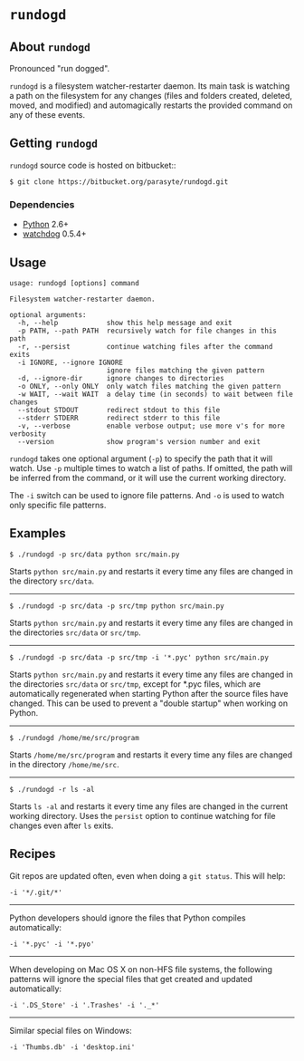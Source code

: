 # `rundogd`

## About `rundogd`

Pronounced "run dogged".

`rundogd` is a filesystem watcher-restarter daemon. Its main task is watching a path on the filesystem for any changes (files and folders created, deleted, moved, and modified) and automagically restarts the provided command on any of these events.

## Getting `rundogd`

`rundogd` source code is hosted on bitbucket::

    $ git clone https://bitbucket.org/parasyte/rundogd.git

### Dependencies

* [Python](http://www.python.org/) 2.6+
* [watchdog](http://pypi.python.org/pypi/watchdog) 0.5.4+

## Usage

    usage: rundogd [options] command

    Filesystem watcher-restarter daemon.

    optional arguments:
      -h, --help            show this help message and exit
      -p PATH, --path PATH  recursively watch for file changes in this path
      -r, --persist         continue watching files after the command exits
      -i IGNORE, --ignore IGNORE
                            ignore files matching the given pattern
      -d, --ignore-dir      ignore changes to directories
      -o ONLY, --only ONLY  only watch files matching the given pattern
      -w WAIT, --wait WAIT  a delay time (in seconds) to wait between file changes
      --stdout STDOUT       redirect stdout to this file
      --stderr STDERR       redirect stderr to this file
      -v, --verbose         enable verbose output; use more v's for more verbosity
      --version             show program's version number and exit

`rundogd` takes one optional argument (`-p`) to specify the path that it will watch. Use `-p` multiple times to watch a list of paths. If omitted, the path will be inferred from the command, or it will use the current working directory.

The `-i` switch can be used to ignore file patterns. And `-o` is used to watch only specific file patterns.

## Examples

    $ ./rundogd -p src/data python src/main.py

Starts `python src/main.py` and restarts it every time any files are changed in the directory `src/data`.

----

    $ ./rundogd -p src/data -p src/tmp python src/main.py

Starts `python src/main.py` and restarts it every time any files are changed in the directories `src/data` or `src/tmp`.

----

    $ ./rundogd -p src/data -p src/tmp -i '*.pyc' python src/main.py

Starts `python src/main.py` and restarts it every time any files are changed in the directories `src/data` or `src/tmp`, except for \*.pyc files, which are automatically regenerated when starting Python after the source files have changed. This can be used to prevent a "double startup" when working on Python.

----

    $ ./rundogd /home/me/src/program

Starts `/home/me/src/program` and restarts it every time any files are changed in the directory `/home/me/src`.

----

    $ ./rundogd -r ls -al

Starts ``ls -al`` and restarts it every time any files are changed in the
current working directory. Uses the ``persist`` option to continue watching for
file changes even after ``ls`` exits.

## Recipes

Git repos are updated often, even when doing a `git status`. This will help:

    -i '*/.git/*'

----

Python developers should ignore the files that Python compiles automatically:

    -i '*.pyc' -i '*.pyo'

----

When developing on Mac OS X on non-HFS file systems, the following patterns will ignore the special files that get created and updated automatically:

    -i '.DS_Store' -i '.Trashes' -i '._*'

----

Similar special files on Windows:

    -i 'Thumbs.db' -i 'desktop.ini'
